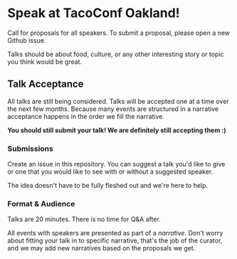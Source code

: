# Speak at TacoConf Oakland!

Call for proposals for all speakers. To submit a proposal, please open a new Github issue.

Talks should be about food, culture, or any other interesting story or topic you think would be great.

## Talk Acceptance

All talks are still being considered. Talks will be accepted one at a time over the next few months. Because many events are structured in a narrative acceptance happens in the order we fill the narrative.

**You should still submit your talk! We are definitely still accepting them :)**

### Submissions

Create an issue in this repository. You can suggest a talk you'd like to give or one that you would like to see with or without a suggested speaker.

The idea doesn't have to be fully fleshed out and we're here to help.

### Format & Audience

Talks are 20 minutes. There is no time for Q&A after.

All events with speakers are presented as part of a *narrative*. Don't worry about fitting your talk in to specific narrative, that's the job of the curator, and we may add new narratives based on the proposals we get.
